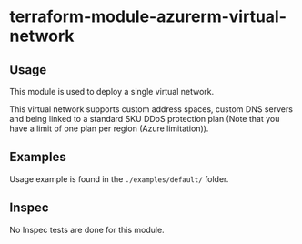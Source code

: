 # terraform-module-azurerm-virtual-network

## Usage

This module is used to deploy a single virtual network.

This virtual network supports custom address spaces, custom DNS servers and being linked to a standard SKU DDoS protection plan (Note that you have a limit of one plan per region (Azure limitation)).

<!-- BEGINNING OF PRE-COMMIT-TERRAFORM DOCS HOOK -->
<!-- END OF PRE-COMMIT-TERRAFORM DOCS HOOK -->

## Examples

Usage example is found in the `./examples/default/` folder.

## Inspec

No Inspec tests are done for this module.
